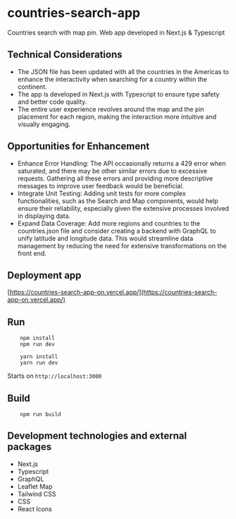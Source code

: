 # countries-search-app
Countries search with map pin. Web app developed in Next.js & Typescript

## Technical Considerations
* The JSON file has been updated with all the countries in the Americas to enhance the interactivity when searching for a country within the continent.
* The app is developed in Next.js with Typescript to ensure type safety and better code quality.
* The entire user experience revolves around the map and the pin placement for each region, making the interaction more intuitive and visually engaging.

## Opportunities for Enhancement
* Enhance Error Handling: The API occasionally returns a 429 error when saturated, and there may be other similar errors due to excessive requests. Gathering all these errors and providing more descriptive messages to improve user feedback would be beneficial.
* Integrate Unit Testing: Adding unit tests for more complex functionalities, such as the Search and Map components, would help ensure their reliability, especially given the extensive processes involved in displaying data.
* Expand Data Coverage: Add more regions and countries to the countries.json file and consider creating a backend with GraphQL to unify latitude and longitude data. This would streamline data management by reducing the need for extensive transformations on the front end.

## Deployment app
[https://countries-search-app-on.vercel.app/](https://countries-search-app-on.vercel.app/)

## Run
```
    npm install
    npm run dev
```

```
    yarn install
    yarn run dev
```
Starts on `http://localhost:3000`

## Build
```
    npm run build
```

## Development technologies and external packages
* Next.js
* Typescript
* GraphQL
* Leaflet Map
* Tailwind CSS
* CSS
* React Icons
